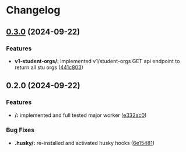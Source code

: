 # Changelog

## [0.3.0](https://github.com/devosu/dev-api/compare/v0.2.0...v0.3.0) (2024-09-22)


### Features

* **v1-student-orgs/:** implemented v1/student-orgs GET api endpoint to return all stu orgs ([441c803](https://github.com/devosu/dev-api/commit/441c803647669a62df716ace0b39c877da12ff27))

## 0.2.0 (2024-09-22)


### Features

* **/:** implemented and full tested major worker ([e332ac0](https://github.com/devosu/dev-api/commit/e332ac07591c79b7e4fc817cdf3d630e576c93e5))


### Bug Fixes

* **.husky/:** re-installed and activated husky hooks ([6e15481](https://github.com/devosu/dev-api/commit/6e154810859becf6b2a0e1c7fb9badc35137bdf0))
